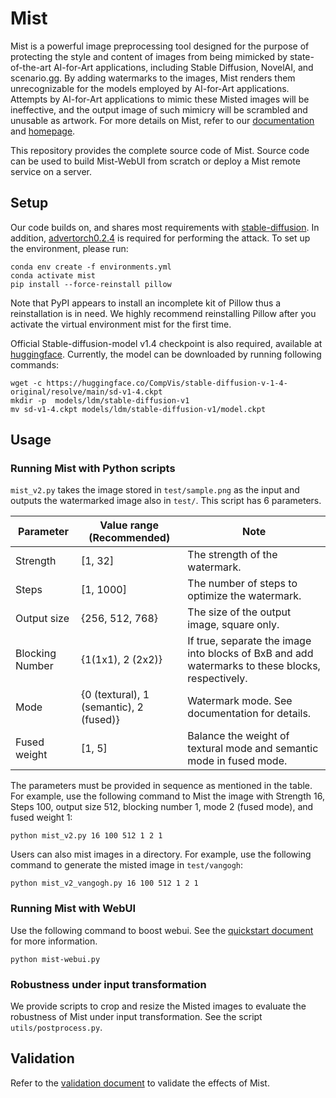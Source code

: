 # Mist

Mist is a powerful image preprocessing tool designed for the purpose of protecting the style and content of images from being mimicked by state-of-the-art AI-for-Art applications, including Stable Diffusion, NovelAI, and scenario.gg. By adding watermarks to the images, Mist renders them unrecognizable for the models employed by AI-for-Art applications. Attempts by AI-for-Art applications to mimic these Misted images will be ineffective, and the output image of such mimicry will be scrambled and unusable as artwork. For more details on Mist, refer to our [documentation](https://mist-documentation.readthedocs.io/en/latest) and [homepage](https://mist.github.io).

This repository provides the complete source code of Mist. Source code can be used to build Mist-WebUI from scratch or deploy a Mist remote service on a server. 

 


## Setup

Our code builds on, and shares most requirements with [stable-diffusion](https://github.com/CompVis/stable-diffusion). In addition, [advertorch0.2.4](https://github.com/BorealisAI/advertorch) is required for performing the attack. To set up the environment, please run: 

```
conda env create -f environments.yml
conda activate mist
pip install --force-reinstall pillow
```

Note that PyPI appears to install an incomplete kit of Pillow thus a reinstallation is in need. We highly recommend reinstalling Pillow after you activate the virtual environment mist for the first time.


Official Stable-diffusion-model v1.4 checkpoint is also required, available at [huggingface](https://huggingface.co/CompVis/stable-diffusion-v-1-4-original/blob/main/sd-v1-4.ckpt). Currently, the model can be downloaded by running following commands:

```
wget -c https://huggingface.co/CompVis/stable-diffusion-v-1-4-original/resolve/main/sd-v1-4.ckpt
mkdir -p  models/ldm/stable-diffusion-v1
mv sd-v1-4.ckpt models/ldm/stable-diffusion-v1/model.ckpt
```

## Usage

### Running Mist with Python scripts

`mist_v2.py` takes the image stored in `test/sample.png` as the input and outputs the watermarked image also in `test/`. This script has 6 parameters.

| Parameter       | Value range (Recommended)               | Note                                                         |
| --------------- | --------------------------------------- | ------------------------------------------------------------ |
| Strength        | [1, 32]                                 | The strength of the watermark.                               |
| Steps           | [1, 1000]                               | The number of steps to optimize the watermark.               |
| Output size     | {256, 512, 768}                         | The size of the output image, square only.                   |
| Blocking Number | {1(1x1), 2 (2x2)}                       | If true, separate the image into blocks of BxB and add watermarks to these blocks, respectively. |
| Mode            | {0 (textural), 1 (semantic), 2 (fused)} | Watermark mode. See documentation for details.               |
| Fused weight    | [1, 5]                                  | Balance the weight of textural mode and semantic mode in fused mode. |

The parameters must be provided in sequence as mentioned in the table. For example, use the following command to Mist the image with Strength 16, Steps 100, output size 512, blocking number 1, mode 2 (fused mode), and fused weight 1:

```
python mist_v2.py 16 100 512 1 2 1
```

Users can also mist images in a directory. For example, use the following command to generate the misted image in `test/vangogh`:
```
python mist_v2_vangogh.py 16 100 512 1 2 1
```

### Running Mist with WebUI

Use the following command to boost webui. See the [quickstart document](https://mist-documentation.readthedocs.io/en/latest/content/quickstart.html) for more information.
```
python mist-webui.py
```


### Robustness under input transformation

We provide scripts to crop and resize the Misted images to evaluate the robustness of Mist under input transformation. See the script `utils/postprocess.py`.


## Validation

Refer to the [validation document](https://mist-documentation.readthedocs.io/en/latest/content/validation.html) to validate the effects of Mist.
